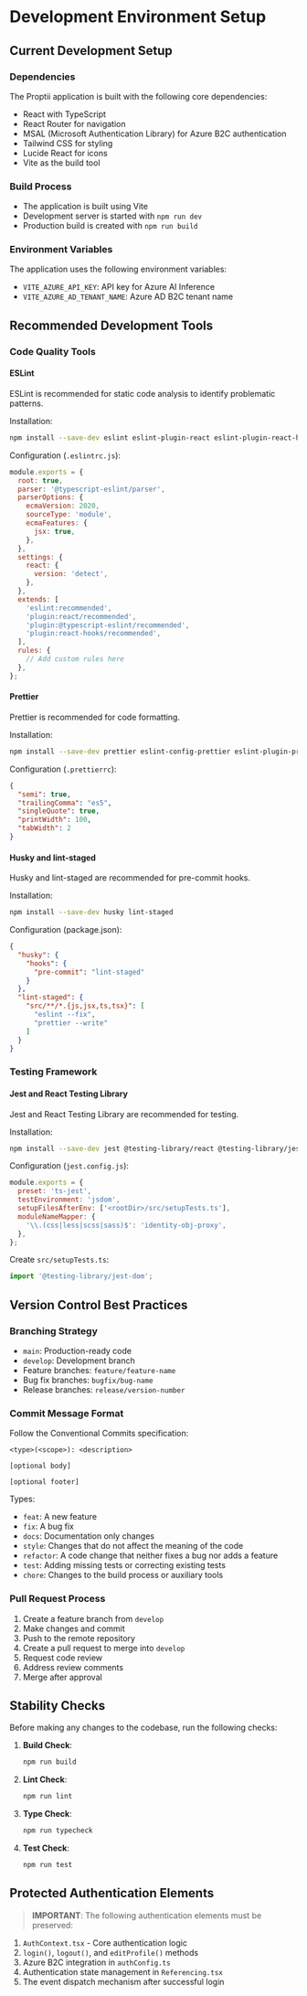 # Development Environment Setup

## Current Development Setup

### Dependencies

The Proptii application is built with the following core dependencies:

- React with TypeScript
- React Router for navigation
- MSAL (Microsoft Authentication Library) for Azure B2C authentication
- Tailwind CSS for styling
- Lucide React for icons
- Vite as the build tool

### Build Process

- The application is built using Vite
- Development server is started with `npm run dev`
- Production build is created with `npm run build`

### Environment Variables

The application uses the following environment variables:

- `VITE_AZURE_API_KEY`: API key for Azure AI Inference
- `VITE_AZURE_AD_TENANT_NAME`: Azure AD B2C tenant name

## Recommended Development Tools

### Code Quality Tools

#### ESLint

ESLint is recommended for static code analysis to identify problematic patterns.

Installation:
```bash
npm install --save-dev eslint eslint-plugin-react eslint-plugin-react-hooks @typescript-eslint/eslint-plugin @typescript-eslint/parser
```

Configuration (`.eslintrc.js`):
```javascript
module.exports = {
  root: true,
  parser: '@typescript-eslint/parser',
  parserOptions: {
    ecmaVersion: 2020,
    sourceType: 'module',
    ecmaFeatures: {
      jsx: true,
    },
  },
  settings: {
    react: {
      version: 'detect',
    },
  },
  extends: [
    'eslint:recommended',
    'plugin:react/recommended',
    'plugin:@typescript-eslint/recommended',
    'plugin:react-hooks/recommended',
  ],
  rules: {
    // Add custom rules here
  },
};
```

#### Prettier

Prettier is recommended for code formatting.

Installation:
```bash
npm install --save-dev prettier eslint-config-prettier eslint-plugin-prettier
```

Configuration (`.prettierrc`):
```json
{
  "semi": true,
  "trailingComma": "es5",
  "singleQuote": true,
  "printWidth": 100,
  "tabWidth": 2
}
```

#### Husky and lint-staged

Husky and lint-staged are recommended for pre-commit hooks.

Installation:
```bash
npm install --save-dev husky lint-staged
```

Configuration (package.json):
```json
{
  "husky": {
    "hooks": {
      "pre-commit": "lint-staged"
    }
  },
  "lint-staged": {
    "src/**/*.{js,jsx,ts,tsx}": [
      "eslint --fix",
      "prettier --write"
    ]
  }
}
```

### Testing Framework

#### Jest and React Testing Library

Jest and React Testing Library are recommended for testing.

Installation:
```bash
npm install --save-dev jest @testing-library/react @testing-library/jest-dom @testing-library/user-event jest-environment-jsdom ts-jest
```

Configuration (`jest.config.js`):
```javascript
module.exports = {
  preset: 'ts-jest',
  testEnvironment: 'jsdom',
  setupFilesAfterEnv: ['<rootDir>/src/setupTests.ts'],
  moduleNameMapper: {
    '\\.(css|less|scss|sass)$': 'identity-obj-proxy',
  },
};
```

Create `src/setupTests.ts`:
```typescript
import '@testing-library/jest-dom';
```

## Version Control Best Practices

### Branching Strategy

- `main`: Production-ready code
- `develop`: Development branch
- Feature branches: `feature/feature-name`
- Bug fix branches: `bugfix/bug-name`
- Release branches: `release/version-number`

### Commit Message Format

Follow the Conventional Commits specification:

```
<type>(<scope>): <description>

[optional body]

[optional footer]
```

Types:
- `feat`: A new feature
- `fix`: A bug fix
- `docs`: Documentation only changes
- `style`: Changes that do not affect the meaning of the code
- `refactor`: A code change that neither fixes a bug nor adds a feature
- `test`: Adding missing tests or correcting existing tests
- `chore`: Changes to the build process or auxiliary tools

### Pull Request Process

1. Create a feature branch from `develop`
2. Make changes and commit
3. Push to the remote repository
4. Create a pull request to merge into `develop`
5. Request code review
6. Address review comments
7. Merge after approval

## Stability Checks

Before making any changes to the codebase, run the following checks:

1. **Build Check**:
   ```bash
   npm run build
   ```

2. **Lint Check**:
   ```bash
   npm run lint
   ```

3. **Type Check**:
   ```bash
   npm run typecheck
   ```

4. **Test Check**:
   ```bash
   npm run test
   ```

## Protected Authentication Elements

> **IMPORTANT**: The following authentication elements must be preserved:

1. `AuthContext.tsx` - Core authentication logic
2. `login()`, `logout()`, and `editProfile()` methods
3. Azure B2C integration in `authConfig.ts`
4. Authentication state management in `Referencing.tsx`
5. The event dispatch mechanism after successful login 